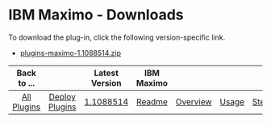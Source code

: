 
# IBM Maximo - Downloads

To download the plug-in, click the following version-specific link.
- [plugins-maximo-1.1088514.zip](https://github.com/UrbanCode/IBM-UCD-PLUGINS/raw/main/files/maximo/plugins-maximo-1.1088514.zip)

|Back to ...||Latest Version|IBM Maximo  ||||
| :---: | :---: | :---: | :---: | :---: | :---: | :---: |
|[All Plugins](../../index.md)|[Deploy Plugins](../README.md)|[1.1088514](https://github.com/UrbanCode/IBM-UCD-PLUGINS/raw/main/files/maximo/plugins-maximo-1.1088514.zip)|[Readme](README.md)|[Overview](overview.md)|[Usage](usage.md)|[Steps](steps.md)|
